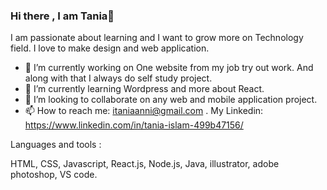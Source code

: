 ### Hi there , I am Tania👋

I am passionate about learning and I want to grow more on Technology field. I love to make design and web application. 

- 🔭 I’m currently working on One website from my job try out work. And along with that I always do self study project. 
- 🌱 I’m currently learning Wordpress and more about React.
- 👯 I’m looking to collaborate on any web and mobile application project.
- 📫 How to reach me: itaniaanni@gmail.com . My Linkedin: https://www.linkedin.com/in/tania-islam-499b47156/

Languages and tools :

HTML, CSS, Javascript, React.js, Node.js, Java, illustrator, adobe photoshop, VS code.
